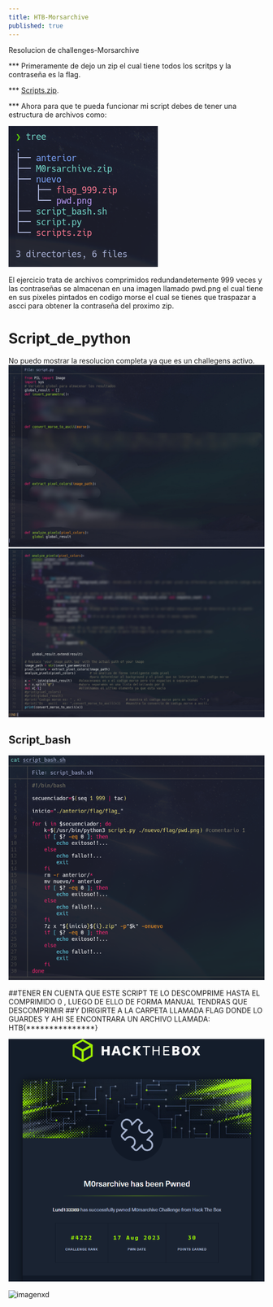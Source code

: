 ```yaml
---
title: HTB-Morsarchive
published: true
---
```


Resolucion de challenges-Morsarchive

***	Primeramente de dejo un zip el cual tiene todos los scritps y la contraseña es la flag.

***	[Scripts.zip](../assets/posts2/scripts.zip).

***	Ahora para que te pueda funcionar mi script debes de tener una estructura de archivos como:

![estructura.PNG](../assets/posts2/Estructura_carpeta.png)

El ejercicio trata de archivos comprimidos redundandetemente 999 veces y las contraseñas se almacenan en una
imagen llamado pwd.png el cual tiene en sus pixeles pintados en codigo morse el cual se tienes que traspazar a 
ascci para obtener la contraseña del proximo zip.

# [](#header-2)Script_de_python

No puedo mostrar la resolucion completa ya que es un challegens activo.
![python1.PNG](../assets/posts2/script_python1.jpg)
![python2.PNG](../assets/posts2/script_python2.jpg)

## [](#header-2)Script_bash
![bash.PNG](../assets/posts2/script_bash.png)

##TENER EN CUENTA QUE ESTE SCRIPT TE LO DESCOMPRIME HASTA EL COMPRIMIDO 0 , LUEGO DE ELLO DE FORMA MANUAL TENDRAS QUE DESCOMPRIMIR
##Y DIRIGIRTE A LA CARPETA LLAMADA FLAG DONDE LO GUARDES Y AHI SE ENCONTRARA UN ARCHIVO LLAMADA: HTB{***************}


![congra.PNG](../assets/posts2/congra.png)

<img src="https://www.hackthebox.com/achievement/challenge/816133/98" alt="imagenxd">
